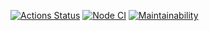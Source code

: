 [![Actions Status](https://github.com/ntym08/frontend-project-lvl3/workflows/hexlet-check/badge.svg)](https://github.com/ntym08/frontend-project-lvl3/actions) [![Node CI](https://github.com/ntym08/frontend-project-lvl3/actions/workflows/nodejs.yml/badge.svg)](https://github.com/ntym08/frontend-project-lvl3/actions/workflows/nodejs.yml) [![Maintainability](https://api.codeclimate.com/v1/badges/84d7f4155fe9d5d932f9/maintainability)](https://codeclimate.com/github/ntym08/frontend-project-lvl3/maintainability)
